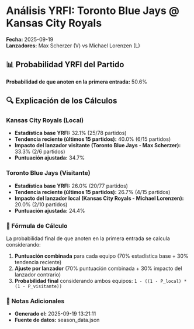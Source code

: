 # Análisis YRFI: Toronto Blue Jays @ Kansas City Royals

**Fecha:** 2025-09-19  
**Lanzadores:** Max Scherzer (V) vs Michael Lorenzen (L)

## 📊 Probabilidad YRFI del Partido

**Probabilidad de que anoten en la primera entrada:** 50.6%

## 🔍 Explicación de los Cálculos

### Kansas City Royals (Local)
- **Estadística base YRFI:** 32.1% (25/78 partidos)
- **Tendencia reciente (últimos 15 partidos):** 40.0% (6/15 partidos)
- **Impacto del lanzador visitante (Toronto Blue Jays - Max Scherzer):** 33.3% (2/6 partidos)
- **Puntuación ajustada:** 34.7%

### Toronto Blue Jays (Visitante)
- **Estadística base YRFI:** 26.0% (20/77 partidos)
- **Tendencia reciente (últimos 15 partidos):** 26.7% (4/15 partidos)
- **Impacto del lanzador local (Kansas City Royals - Michael Lorenzen):** 20.0% (2/10 partidos)
- **Puntuación ajustada:** 24.4%

### 📝 Fórmula de Cálculo

La probabilidad final de que anoten en la primera entrada se calcula considerando:
1. **Puntuación combinada** para cada equipo (70% estadística base + 30% tendencia reciente)
2. **Ajuste por lanzador** (70% puntuación combinada + 30% impacto del lanzador contrario)
3. **Probabilidad final** considerando ambos equipos: `1 - ((1 - P_local) * (1 - P_visitante))`

### 📌 Notas Adicionales

- **Generado el:** 2025-09-19 13:21:11
- **Fuente de datos:** season_data.json
